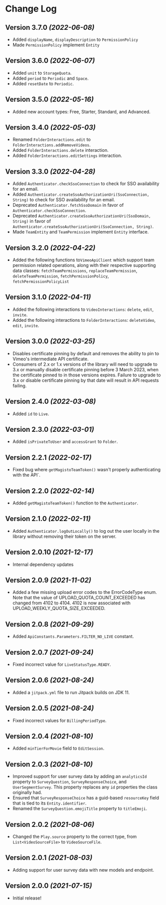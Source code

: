 Change Log
==========
Version 3.7.0 *(2022-06-08)*
----------------------------
- Added `displayName`, `displayDescription` to `PermissionPolicy`
- Made `PermissionPolicy` implement `Entity`

Version 3.6.0 *(2022-06-07)*
----------------------------
- Added `unit` to `StorageQuota`.
- Added `period` to `Periodic` and `Space`.
- Added `resetDate` to `Periodic`.

Version 3.5.0 *(2022-05-16)*
----------------------------
- Added new account types: Free, Starter, Standard, and Advanced.

Version 3.4.0 *(2022-05-03)*
----------------------------
- Renamed `FolderInteractions.edit` to `FolderInteractions.addRemoveVideos`.
- Added `FolderInteractions.delete` interaction.
- Added `FolderInteractions.editSettings` interaction.

Version 3.3.0 *(2022-04-28)*
----------------------------
- Added `Authenticator.checkSsoConnection` to check for SSO availability for an email.
- Added `Authenticator.createSsoAuthorizationUri(SsoConnection, String)` to check for SSO availability for an email.
- Deprecated `Authenticator.fetchSsoDomain` in favor of `Authenticator.checkSsoConnection`.
- Deprecated `Authenticator.createSsoAuthorizationUri(SsoDomain, String)` in favor of `Authenticator.createSsoAuthorizationUri(SsoConnection, String)`.
- Made `TeamEntity` and `TeamPermission` implement `Entity` interface.

Version 3.2.0 *(2022-04-22)*
----------------------------
- Added the following functions to`VimeoApiClient` which support team permission related operations, along with their respective supporting data classes: `fetchTeamPermissions`, `replaceTeamPermission`, `deleteTeamPermission`, `fetchPermissionPolicy`, `fetchPermissionPolicyList`

Version 3.1.0 *(2022-04-11)*
----------------------------
- Added the following interactions to `VideoInteractions`: `delete`, `edit`, `invite`.
- Added the following interactions to `FolderInteractions`: `deleteVideo`, `edit`, `invite`.

Version 3.0.0 *(2022-03-25)*
----------------------------
- Disables certificate pinning by default and removes the ability to pin to Vimeo's intermediate API certificate.
- Consumers of 2.x or 1.x versions of the library will need to upgrade to 3.x or manually disable certificate pinning before 3 March 2023, when the certificate pinned to in those versions expires. Failure to upgrade to 3.x or disable certificate pinning by that date will result in API requests failing.

Version 2.4.0 *(2022-03-08)*
----------------------------
- Added `id` to `Live`.

Version 2.3.0 *(2022-03-01)*
----------------------------
- Added `isPrivateToUser` and `accessGrant` to `Folder`.

Version 2.2.1 *(2022-02-17)*
----------------------------
- Fixed bug where `getMagistoTeamToken()` wasn't properly authenticating with the API`.

Version 2.2.0 *(2022-02-14)*
----------------------------
- Added `getMagistoTeamToken()` function to the `Authenticator`.

Version 2.1.0 *(2022-02-11)*
----------------------------
- Added `Authenticator.logOutLocally()` to log out the user locally in the library without removing their token on the server.

Version 2.0.10 *(2021-12-17)*
----------------------------
- Internal dependency updates 

Version 2.0.9 *(2021-11-02)*
----------------------------
- Added a few missing upload error codes to the ErrorCodeType enum. Note that the value of UPLOAD_QUOTA_COUNT_EXCEEDED has changed from 4102 to 4104. 4102 is now associated with UPLOAD_WEEKLY_QUOTA_SIZE_EXCEEDED.

Version 2.0.8 *(2021-09-29)*
----------------------------
- Added `ApiConstants.Parameters.FILTER_NO_LIVE` constant.

Version 2.0.7 *(2021-09-24)*
----------------------------
- Fixed incorrect value for `LiveStatusType.READY`.

Version 2.0.6 *(2021-08-24)*
----------------------------
- Added a `jitpack.yml` file to run Jitpack builds on JDK 11.

Version 2.0.5 *(2021-08-24)*
----------------------------
- Fixed incorrect values for `BillingPeriodType`.

Version 2.0.4 *(2021-08-10)*
----------------------------
- Added `minTierForMovie` field to `EditSession`.

Version 2.0.3 *(2021-08-10)*
----------------------------
- Improved support for user survey data by adding an `analyticsId` property to `SurveyQuestion`, `SurveyResponseChoice`, and `UserSegmentSurvey`. This property replaces any `id` properties the class originally had. 
- Ensured that `SurveyResponseChoice` has a guid-based `resourceKey` field that is tied to its `Entity.identifier`.
- Renamed the `SurveyQuestion.emojiTitle` property to `titleEmoji`.

Version 2.0.2 *(2021-08-06)*
----------------------------
- Changed the `Play.source` property to the correct type, from `List<VideoSourceFile>` to `VideoSourceFile`.

Version 2.0.1 *(2021-08-03)*
----------------------------
- Adding support for user survey data with new models and endpoint.

Version 2.0.0 *(2021-07-15)*
----------------------------
- Initial release!
